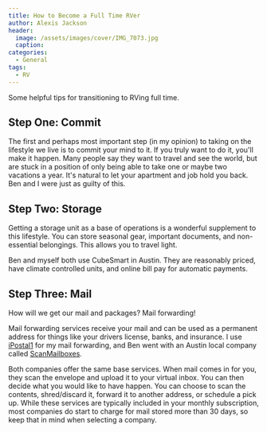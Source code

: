 ```yaml
---
title: How to Become a Full Time RVer
author: Alexis Jackson
header:
  image: /assets/images/cover/IMG_7073.jpg
  caption:
categories:
  - General
tags:
  - RV
---
```


Some helpful tips for transitioning to RVing full time.


## Step One: Commit

The first and perhaps most important step (in my opinion) to taking on the lifestyle we live is to commit your mind to it. If you truly want to do it, you'll make it happen. Many people say they want to travel and see the world, but are stuck in a position of only being able to take one or maybe two vacations a year. It's natural to let your apartment and job hold you back. Ben and I were just as guilty of this.

## Step Two: Storage

Getting a storage unit as a base of operations is a wonderful supplement to this lifestyle. You can store seasonal gear, important documents, and non-essential belongings.  This allows you to travel light.

Ben and myself both use CubeSmart in Austin. They are reasonably priced, have climate controlled units, and online bill pay for automatic payments.

## Step Three: Mail

How will we get our mail and packages? Mail forwarding!

Mail forwarding services receive your mail and can be used as a permanent address for things like your drivers license, banks, and insurance. I use [iPostal1](https://ipostal1.com/) for my mail forwarding, and Ben went with an Austin local company called [ScanMailboxes](https://www.scanmailboxes.com/).

Both companies offer the same base services. When mail comes in for you, they scan the envelope and upload it to your virtual inbox. You can then decide what you would like to have happen. You can choose to scan the contents, shred/discard it, forward it to another address, or schedule a pick up. While these services are typically included in your monthly subscription, most companies do start to charge for mail stored more than 30 days, so keep that in mind when selecting a company.
